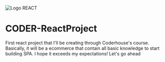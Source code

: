 ![Logo REACT]()
# CODER-ReactProject
First react project that I'll be creating through Coderhouse's course. Basically, it will be a ecommerce that contain all basic knowledge to start building SPA. I hope it exceeds my expectations! Let's go ahead
